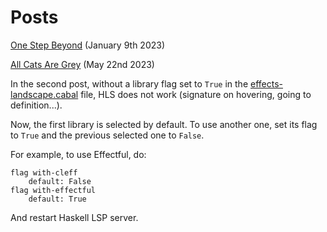 # Posts

[One Step Beyond](v0/README.md) (January 9th 2023)

[All Cats Are Grey](v1/README.md) (May 22nd 2023)

In the second post, without a library flag set to `True` in the [effects-landscape.cabal](effects-landscape.cabal) file, HLS does not work (signature on hovering, going to definition...).

Now, the first library is selected by default. To use another one, set its flag to `True` and the previous selected one to `False`.

For example, to use Effectful, do:

```cabal
flag with-cleff
    default: False
flag with-effectful
    default: True
```

And restart Haskell LSP server.
